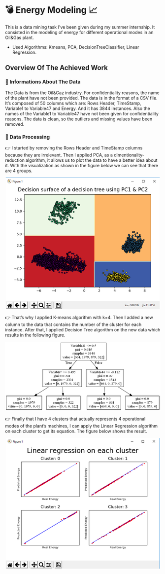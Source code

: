 # :bomb: Energy Modeling :chart_with_upwards_trend:

This is a data mining task I've been given during my summer internship.
It consisted in the modeling of energy for different operational modes in an Oil&Gas plant.

- Used Algorithms: Kmeans, PCA, DecisionTreeClassifier, Linear Regression. 


## Overview Of The Achieved Work

 ### :pushpin: Informations About The Data

The Data is from the Oil&Gaz industry. For confidentiality reasons, the name of the plant have not been provided. 
The data is in the format of a CSV file. It’s composed of 50 columns which are: Rows Header, TimeStamp, Variable1
to Variable47 and Energy. And it has 3844 instances. Also the names of the Variable1 to Variable47 have not been given for confidentiality reasons. The data is clean, so the outliers and missing values have been removed.

### :pushpin: Data Processing

:point_right: I started by removing the Rows Header and TimeStamp columns because they are irrelevant. Then I applied PCA, as a dimentionality-reduction algorithm, it allows us to plot the data to have a better idea about it. With the visualization as shown in the figure below we can see that there are 4 groups.

<p align="center">
  <img src="plots/PCA.PNG" width="500"/> 
</p>

:point_right: That’s why I applied K-means algorithm with k=4. Then I added a new column to the data that contains the number of the cluster for each instance. After that, I applied Decision Tree algorithm on the new data which results in the following figure.

<p align="center">
  <img src="plots/DecisionTree.png" width="600"/> 
</p>

:point_right: Finally that I have 4 clusters that actually represents 4 operational modes of the plant’s machines, I can apply the Linear Regression algorithm on each cluster to get its equation. The figure below shows the result.

<p align="center">
  <img src="plots/LR.PNG" width="500"/> 
</p>

